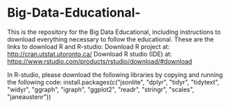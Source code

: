 # Big-Data-Educational-
This is the repository  for the Big Data Educational, including instructions to download everything necessary to follow the educational.
These are the links to download R and R-studio:
  Download R project at: http://cran.utstat.utoronto.ca/ 
  Download R studio (IDE) at: https://www.rstudio.com/products/rstudio/download/#download 
 
In R-studio, please download the following libraries by copying and running the following code:
  install.packages(c("jsonlite", "dplyr", "tidyr", "tidytext", "widyr", "ggraph", "igraph", "ggplot2", 
                     "readr", "stringr", "scales", "janeaustenr"))
